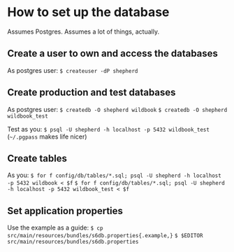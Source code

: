 How to set up the database
==========================

Assumes Postgres.  Assumes a lot of things, actually.


Create a user to own and access the databases
---------------------------------------------

As postgres user:
`$ createuser -dP shepherd`


Create production and test databases
------------------------------------

As postgres user:
`$ createdb -O shepherd wildbook`
`$ createdb -O shepherd wildbook_test`

Test as you:
`$ psql -U shepherd -h localhost -p 5432 wildbook_test`
(`~/.pgpass` makes life nicer)


Create tables
-------------

As you:
`$ for f config/db/tables/*.sql; psql -U shepherd -h localhost -p 5432 wildbook < $f`
`$ for f config/db/tables/*.sql; psql -U shepherd -h localhost -p 5432 wildbook_test < $f`


Set application properties
--------------------------

Use the example as a guide:
`$ cp src/main/resources/bundles/s6db.properties{.example,}`
`$ $EDITOR src/main/resources/bundles/s6db.properties`
